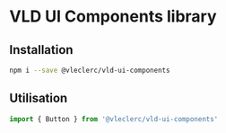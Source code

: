 # VLD UI Components library

## Installation

``` bash
npm i --save @vleclerc/vld-ui-components
```

## Utilisation

``` js
import { Button } from '@vleclerc/vld-ui-components'
```
